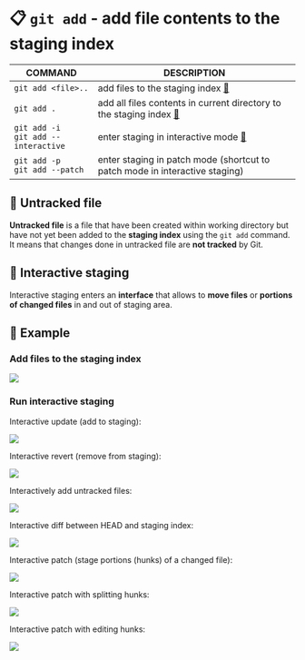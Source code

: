 # 📋 `git add` - add file contents to the staging index

| COMMAND                                   | DESCRIPTION                                                                                           |
| ----------------------------------------- | ----------------------------------------------------------------------------------------------------- |
| `git add <file>..`                        | add files to the staging index [🔗](#add-files-to-the-staging-index)                                   |
| `git add .`                               | add all files contents in current directory to the staging index [🔗](#add-files-to-the-staging-index) |
| `git add -i`<br />`git add --interactive` | enter staging in interactive mode [🔗](#run-interactive-staging)                                       |
| `git add -p`<br />`git add --patch`       | enter staging in patch mode (shortcut to patch mode in interactive staging)                           |

## 📌 Untracked file

**Untracked file** is a file that have been created within working directory but have not yet been added to the **staging index** using the `git add` command. It means that changes done in untracked file are **not tracked** by Git.

## 📌 Interactive staging

Interactive staging enters an **interface** that allows to **move files** or **portions of changed files** in and out of staging area.

## 📌 Example

### Add files to the staging index

![](images/git-add.png)

### Run interactive staging

Interactive update (add to staging):

![](images/git-add-interactive-staging-update.png)

Interactive revert (remove from staging):

![](images/git-add-interactive-staging-revert.png)

Interactively add untracked files:

![](images/git-add-interactive-staging-add-untracked.png)

Interactive diff between HEAD and staging index:

![](images/git-add-interactive-staging-diff.png)

Interactive patch (stage portions (hunks) of a changed file):

![](images/git-add-interactive-staging-patch.png)

Interactive patch with splitting hunks:

![](images/git-add-interactive-staging-patch-split.png)

Interactive patch with editing hunks:

![](images/git-add-interactive-staging-patch-edit.png)
